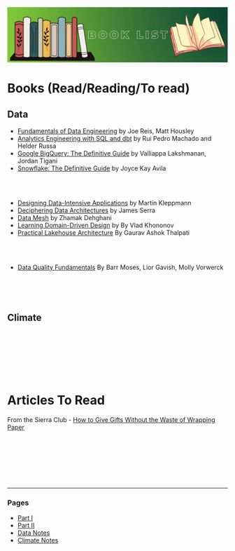 <img src="images/book_readings.gif?raw=true"/>

# Books (Read/Reading/To read)

## Data
- [Fundamentals of Data Engineering](https://www.oreilly.com/library/view/fundamentals-of-data/9781098108298/) by Joe Reis, Matt Housley
- [Analytics Engineering with SQL and dbt](https://learning.oreilly.com/library/view/analytics-engineering-with/9781098142377/) by Rui Pedro Machado and Helder Russa
- [Google BigQuery: The Definitive Guide](https://learning.oreilly.com/library/view/google-bigquery-the/9781492044451/) by Valliappa Lakshmanan, Jordan Tigani
- [Snowflake: The Definitive Guide](https://learning.oreilly.com/library/view/snowflake-the-definitive/9781098103811/) by Joyce Kay Avila

<br>
<br>

- [Designing Data-Intensive Applications](https://learning.oreilly.com/library/view/designing-data-intensive-applications/9781491903063/) by Martin Kleppmann
- [Deciphering Data Architectures](https://learning.oreilly.com/library/view/deciphering-data-architectures/9781098150754/) by James Serra
- [Data Mesh](https://learning.oreilly.com/library/view/data-mesh/9781492092384/) by Zhamak Dehghani
- [Learning Domain-Driven Design](https://learning.oreilly.com/library/view/learning-domain-driven-design/9781098100124/) by By Vlad Khononov
- [Practical Lakehouse Architecture](https://learning.oreilly.com/library/view/practical-lakehouse-architecture/9781098153007/) By Gaurav Ashok Thalpati

<br>
<br>
  
- [Data Quality Fundamentals](https://learning.oreilly.com/library/view/data-quality-fundamentals/9781098112035/) By Barr Moses, Lior Gavish, Molly Vorwerck

<br>
<br>
<br>

## Climate

<br>
<br>
<br>
<br>
<br>
<br>

# Articles To Read
From the Sierra Club - [How to Give Gifts Without the Waste of Wrapping Paper](https://www.sierraclub.org/sierra/how-give-gifts-without-waste-wrapping-paper?promoid=701Po00000Z2lDDIAZ)

<br>
<br>
<br>
<br>
<br>
<br>

---
### Pages 
- [Part I](/index.md)
- [Part II](/more_data_projects.md)
- [Data Notes](/data_notes.md)
- [Climate Notes](/climate_notes.md)
